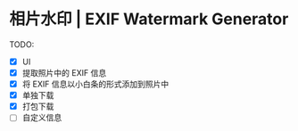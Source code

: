 # 相片水印 | EXIF Watermark Generator

TODO:

- [x] UI
- [x] 提取照片中的 EXIF 信息
- [x] 将 EXIF 信息以小白条的形式添加到照片中
- [x] 单独下载
- [x] 打包下载
- [ ] 自定义信息
